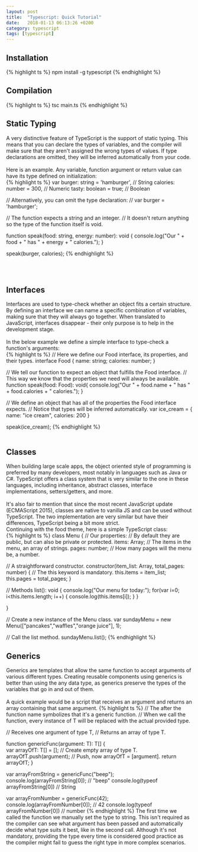 ```yaml
---
layout: post
title:  "Typescript: Quick Tutorial"
date:   2018-01-13 06:13:26 +0200
category: typescript
tags: [typescript]
---
```



<h2>Installation</h2>
{% highlight ts %}
npm install -g typescript
{% endhighlight %}
<br />


<h2>Compilation</h2>
{% highlight ts %}
tsc main.ts
{% endhighlight %}
<br />


<h2>Static Typing</h2>
A very distinctive feature of TypeScript is the support of static typing. This means that you can declare the types of variables, and the compiler will make sure that they aren't assigned the wrong types of values. If type declarations are omitted, they will be inferred automatically from your code.
<br /><br />
Here is an example. Any variable, function argument or return value can have its type defined on initialization:
<br />
{% highlight ts %}
var burger: string = 'hamburger',     // String 
    calories: number = 300,           // Numeric
    tasty: boolean = true;            // Boolean

// Alternatively, you can omit the type declaration:
// var burger = 'hamburger';

// The function expects a string and an integer.
// It doesn't return anything so the type of the function itself is void.

function speak(food: string, energy: number): void {
  console.log("Our " + food + " has " + energy + " calories.");
}

speak(burger, calories);
{% endhighlight %}

<br /><br />



<h2>Interfaces</h2>
Interfaces are used to type-check whether an object fits a certain structure. By defining an interface we can name a specific combination of variables, making sure that they will always go together. When translated to JavaScript, interfaces disappear - their only purpose is to help in the development stage.
<br/><br/>
In the below example we define a simple interface to type-check a function's arguments:
<br />
{% highlight ts %}
// Here we define our Food interface, its properties, and their types.
interface Food {
    name: string;
    calories: number;
}

// We tell our function to expect an object that fulfills the Food interface. 
// This way we know that the properties we need will always be available.
function speak(food: Food): void{
  console.log("Our " + food.name + " has " + food.calories + " calories.");
}

// We define an object that has all of the properties the Food interface expects.
// Notice that types will be inferred automatically.
var ice_cream = {
  name: "ice cream", 
  calories: 200
}

speak(ice_cream);
{% endhighlight %}
<br /><br />

<h2>Classes</h2>
When building large scale apps, the object oriented style of programming is preferred by many developers, most notably in languages such as Java or C#. TypeScript offers a class system that is very similar to the one in these languages, including inheritance, abstract classes, interface implementations, setters/getters, and more.
<br /><br />
It's also fair to mention that since the most recent JavaScript update (ECMAScript 2015), classes are native to vanilla JS and can be used without TypeScript. The two implementation are very similar but have their differences, TypeScript being a bit more strict.
<br />
Continuing with the food theme, here is a simple TypeScript class:
<br />
{% highlight ts %}
class Menu {
  // Our properties:
  // By default they are public, but can also be private or protected.
  items: Array<string>;  // The items in the menu, an array of strings.
  pages: number;         // How many pages will the menu be, a number.

  // A straightforward constructor. 
  constructor(item_list: Array<string>, total_pages: number) {
    // The this keyword is mandatory.
    this.items = item_list;    
    this.pages = total_pages;
  }

  // Methods
  list(): void {
    console.log("Our menu for today:");
    for(var i=0; i<this.items.length; i++) {
      console.log(this.items[i]);
    }
  }

} 

// Create a new instance of the Menu class.
var sundayMenu = new Menu(["pancakes","waffles","orange juice"], 1);

// Call the list method.
sundayMenu.list();
{% endhighlight %}




<h2>Generics</h2>
Generics are templates that allow the same function to accept arguments of various different types. Creating reusable components using generics is better than using the any data type, as generics preserve the types of the variables that go in and out of them.
<br /><br />
A quick example would be a script that receives an argument and returns an array containing that same argument.
{% highlight ts %}
// The <T> after the function name symbolizes that it's a generic function.
// When we call the function, every instance of T will be replaced with the actual provided type.

// Receives one argument of type T,
// Returns an array of type T.

function genericFunc<T>(argument: T): T[] {    
  var arrayOfT: T[] = [];    // Create empty array of type T.
  arrayOfT.push(argument);   // Push, now arrayOfT = [argument].
  return arrayOfT;
}

var arrayFromString = genericFunc<string>("beep");
console.log(arrayFromString[0]);         // "beep"
console.log(typeof arrayFromString[0])   // String

var arrayFromNumber = genericFunc(42);
console.log(arrayFromNumber[0]);         // 42
console.log(typeof arrayFromNumber[0])   // number
{% endhighlight %}
The first time we called the function we manually set the type to string. This isn't required as the compiler can see what argument has been passed and automatically decide what type suits it best, like in the second call. Although it's not mandatory, providing the type every time is considered good practice as the compiler might fail to guess the right type in more complex scenarios.


